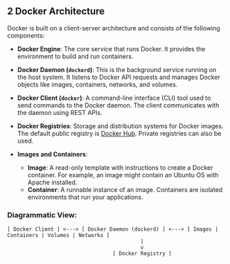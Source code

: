 ## 2 Docker Architecture

Docker is built on a client-server architecture and consists of the following components:

- **Docker Engine**: The core service that runs Docker. It provides the environment to build and run containers.

- **Docker Daemon (`dockerd`)**: This is the background service running on the host system. It listens to Docker API requests and manages Docker objects like images, containers, networks, and volumes.

- **Docker Client (`docker`)**: A command-line interface (CLI) tool used to send commands to the Docker daemon. The client communicates with the daemon using REST APIs.

- **Docker Registries**: Storage and distribution systems for Docker images. The default public registry is [Docker Hub](https://hub.docker.com). Private registries can also be used.

- **Images and Containers**:
  - **Image**: A read-only template with instructions to create a Docker container. For example, an image might contain an Ubuntu OS with Apache installed.
  - **Container**: A runnable instance of an image. Containers are isolated environments that run your applications.

### Diagrammatic View:

```
[ Docker Client ] <---> [ Docker Daemon (dockerd) ] <---> [ Images | Containers | Volumes | Networks ]
                                           |
                                           v
                                  [ Docker Registry ]
```
